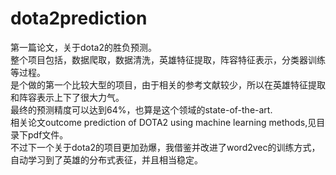 # dota2prediction
第一篇论文，关于dota2的胜负预测。<br>
整个项目包括，数据爬取，数据清洗，英雄特征提取，阵容特征表示，分类器训练等过程。<br>
是个做的第一个比较大型的项目，由于相关的参考文献较少，所以在英雄特征提取和阵容表示上下了很大力气。<br>
最终的预测精度可以达到64%，也算是这个领域的state-of-the-art.<br>
相关论文outcome prediction of DOTA2 using machine learning methods,见目录下pdf文件。<br>
不过下一个关于dota2的项目更加劲爆，我借鉴并改进了word2vec的训练方式，自动学习到了英雄的分布式表征，并且相当稳定。<br>
